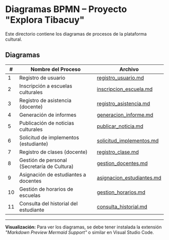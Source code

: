 # Diagramas BPMN – Proyecto "Explora Tibacuy"

Este directorio contiene los diagramas de procesos de la plataforma cultural.

## Diagramas

| #  | Nombre del Proceso                          | Archivo                         |
|----|---------------------------------------------|----------------------------------|
| 1  | Registro de usuario                         | [registro_usuario.md](./registro_usuario.md) |
| 2  | Inscripción a escuelas culturales           | [inscripcion_escuela.md](./inscripcion_escuela.md) |
| 3  | Registro de asistencia (docente)            | [registro_asistencia.md](./registro_asistencia.md) |
| 4  | Generación de informes                      | [generacion_informe.md](./generacion_informe.md) |
| 5  | Publicación de noticias culturales          | [publicar_noticia.md](./publicar_noticia.md) |
| 6  | Solicitud de implementos (estudiante)       | [solicitud_implementos.md](./solicitud_implementos.md) |
| 7  | Registro de clases (docente)                | [registro_clase.md](./registro_clase.md) |
| 8  | Gestión de personal (Secretaría de Cultura) | [gestion_docentes.md](./gestion_personal.md) |
| 9  | Asignación de estudiantes a docentes        | [asignacion_estudiantes.md](./asignacion_estudiantes.md) |
| 10 | Gestión de horarios de escuelas             | [gestion_horarios.md](./gestion_horarios.md) |
| 11 | Consulta del historial del estudiante       | [consulta_historial.md](./consulta_historial.md) |

---

**Visualización:** Para ver los diagramas, se debe tener instalada la extensión _"Markdown Preview Mermaid Support"_ o similar en Visual Studio Code.
